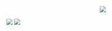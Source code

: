 <div align="center">
  <img src="https://media-exp1.licdn.com/dms/image/C4D12AQHbKqGAiObN4g/article-cover_image-shrink_600_2000/0/1611422951583?e=1648080000&v=beta&t=8GyWTPfkibkKqVV-6EzO6M6OwiQnjdO5wnL3Z17bFI4">
</div>
<br>
<div>
  <img src="https://github-readme-stats.vercel.app/api?username=YiTing-Tom&hide=html&theme=merko"/>
  <img src="https://github-readme-streak-stats.herokuapp.com/?user=YiTing-Tom&hide=html&theme=merko"/>
</div>

